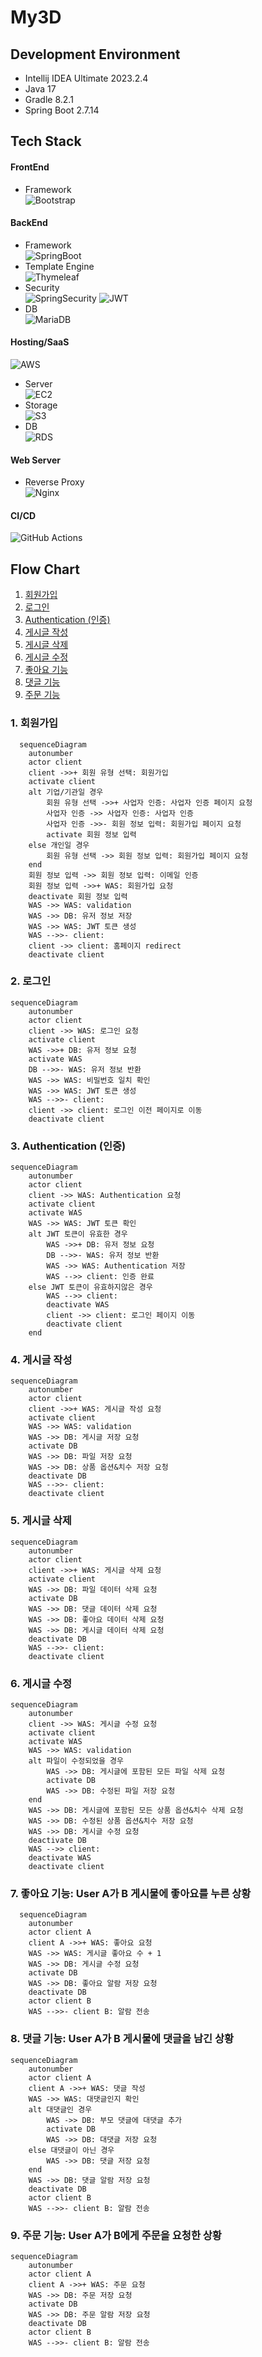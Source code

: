 # My3D

## Development Environment

- Intellij IDEA Ultimate 2023.2.4
- Java 17
- Gradle 8.2.1
- Spring Boot 2.7.14

## Tech Stack

#### FrontEnd  

- Framework  
![Bootstrap](https://img.shields.io/badge/bootstrap-%238511FA.svg?style=for-the-badge&logo=bootstrap&logoColor=white)

#### BackEnd

- Framework  
![SpringBoot](https://camo.githubusercontent.com/cd0c88ca6f43cc79094ccce27ef779ce3b5a5a4086a30420b68226185bdbe1e2/68747470733a2f2f696d672e736869656c64732e696f2f62616467652f737072696e67626f6f742d3644423333463f7374796c653d666f722d7468652d6261646765266c6f676f3d737072696e67626f6f74266c6f676f436f6c6f723d7768697465)
- Template Engine  
![Thymeleaf](https://img.shields.io/badge/Thymeleaf-%23005C0F.svg?style=for-the-badge&logo=Thymeleaf&logoColor=white)
- Security  
![SpringSecurity](https://img.shields.io/badge/SPRINGSECURITY-6DB33F?style=for-the-badge&logo=springsecurity&logoColor=white)
![JWT](https://img.shields.io/badge/JWT-black?style=for-the-badge&logo=JSON%20web%20tokens)
- DB  
![MariaDB](https://img.shields.io/badge/MariaDB-003545?style=for-the-badge&logo=mariadb&logoColor=white)

#### Hosting/SaaS  

![AWS](https://img.shields.io/badge/AWS-%23FF9900.svg?style=for-the-badge&logo=amazon-aws&logoColor=white)
- Server  
![EC2](https://img.shields.io/badge/Amazon%20EC2-FF9900?style=for-the-badge&logo=amazonec2&logoColor=white)
- Storage  
![S3](https://img.shields.io/badge/Amazon%20S3-569A31?style=for-the-badge&logo=amazons3&logoColor=white)
- DB  
![RDS](https://img.shields.io/badge/Amazon%20RDS-527FFF?style=for-the-badge&logo=amazonrds&logoColor=white)

#### Web Server

- Reverse Proxy  
![Nginx](https://img.shields.io/badge/nginx-%23009639.svg?style=for-the-badge&logo=nginx&logoColor=white)


#### CI/CD
![GitHub Actions](https://img.shields.io/badge/github%20actions-%232671E5.svg?style=for-the-badge&logo=githubactions&logoColor=white)

## Flow Chart

1. [회원가입](#1-회원가입)
2. [로그인](#2-로그인)
3. [Authentication (인증)](#3-authentication-인증)
4. [게시글 작성](#4-게시글-작성)
5. [게시글 삭제](#5-게시글-삭제)
6. [게시글 수정](#6-게시글-수정)
7. [좋아요 기능](#7-좋아요-기능-user-a가-b-게시물에-좋아요를-누른-상황) 
8. [댓글 기능](#8-댓글-기능-user-a가-b-게시물에-댓글을-남긴-상황)
9. [주문 기능](#9-주문-기능-user-a가-b에게-주문을-요청한-상황)

### 1. 회원가입

```mermaid
  sequenceDiagram
    autonumber
    actor client
    client ->>+ 회원 유형 선택: 회원가입
    activate client
    alt 기업/기관일 경우
        회원 유형 선택 ->>+ 사업자 인증: 사업자 인증 페이지 요청
        사업자 인증 ->> 사업자 인증: 사업자 인증
        사업자 인증 ->>- 회원 정보 입력: 회원가입 페이지 요청
        activate 회원 정보 입력
    else 개인일 경우
        회원 유형 선택 ->> 회원 정보 입력: 회원가입 페이지 요청
    end
    회원 정보 입력 ->> 회원 정보 입력: 이메일 인증
    회원 정보 입력 ->>+ WAS: 회원가입 요청
    deactivate 회원 정보 입력
    WAS ->> WAS: validation
    WAS ->> DB: 유저 정보 저장
    WAS ->> WAS: JWT 토큰 생성
    WAS -->>- client: 
    client ->> client: 홈페이지 redirect 
    deactivate client
```

### 2. 로그인

```mermaid
sequenceDiagram
    autonumber
    actor client
    client ->> WAS: 로그인 요청
    activate client
    WAS ->>+ DB: 유저 정보 요청
    activate WAS
    DB -->>- WAS: 유저 정보 반환
    WAS ->> WAS: 비밀번호 일치 확인
    WAS ->> WAS: JWT 토큰 생성
    WAS -->>- client: 
    client ->> client: 로그인 이전 페이지로 이동
    deactivate client
```

### 3. Authentication (인증)

```mermaid
sequenceDiagram
    autonumber
    actor client
    client ->> WAS: Authentication 요청
    activate client
    activate WAS
    WAS ->> WAS: JWT 토큰 확인
    alt JWT 토큰이 유효한 경우
        WAS ->>+ DB: 유저 정보 요청
        DB -->>- WAS: 유저 정보 반환
        WAS ->> WAS: Authentication 저장
        WAS -->> client: 인증 완료
    else JWT 토큰이 유효하지않은 경우
        WAS -->> client: 
        deactivate WAS
        client ->> client: 로그인 페이지 이동
        deactivate client
    end
```

### 4. 게시글 작성

```mermaid
sequenceDiagram
    autonumber
    actor client
    client ->>+ WAS: 게시글 작성 요청
    activate client
    WAS ->> WAS: validation
    WAS ->> DB: 게시글 저장 요청
    activate DB
    WAS ->> DB: 파일 저장 요청
    WAS ->> DB: 상품 옵션&치수 저장 요청
    deactivate DB
    WAS -->>- client: 
    deactivate client
```

### 5. 게시글 삭제

```mermaid
sequenceDiagram
    autonumber
    actor client
    client ->>+ WAS: 게시글 삭제 요청
    activate client
    WAS ->> DB: 파일 데이터 삭제 요청
    activate DB
    WAS ->> DB: 댓글 데이터 삭제 요청
    WAS ->> DB: 좋아요 데이터 삭제 요청
    WAS ->> DB: 게시글 데이터 삭제 요청
    deactivate DB
    WAS -->>- client: 
    deactivate client
```

### 6. 게시글 수정

```mermaid
sequenceDiagram
    autonumber
    client ->> WAS: 게시글 수정 요청
    activate client
    activate WAS
    WAS ->> WAS: validation
    alt 파일이 수정되었을 경우
        WAS ->> DB: 게시글에 포함된 모든 파일 삭제 요청
        activate DB
        WAS ->> DB: 수정된 파일 저장 요청
    end
    WAS ->> DB: 게시글에 포함된 모든 상품 옵션&치수 삭제 요청
    WAS ->> DB: 수정된 상품 옵션&치수 저장 요청
    WAS ->> DB: 게시글 수정 요청
    deactivate DB
    WAS -->> client: 
    deactivate WAS
    deactivate client
```

### 7. 좋아요 기능: User A가 B 게시물에 좋아요를 누른 상황

```mermaid
  sequenceDiagram
    autonumber
    actor client A
    client A ->>+ WAS: 좋아요 요청 
    WAS ->> WAS: 게시글 좋아요 수 + 1
    WAS ->> DB: 게시글 수정 요청
    activate DB
    WAS ->> DB: 좋아요 알람 저장 요청
    deactivate DB
    actor client B
    WAS -->>- client B: 알람 전송
```

### 8. 댓글 기능: User A가 B 게시물에 댓글을 남긴 상황

```mermaid
sequenceDiagram
    autonumber
    actor client A
    client A ->>+ WAS: 댓글 작성
    WAS ->> WAS: 대댓글인지 확인
    alt 대댓글인 경우
        WAS ->> DB: 부모 댓글에 대댓글 추가
        activate DB
        WAS ->> DB: 대댓글 저장 요청
    else 대댓글이 아닌 경우
        WAS ->> DB: 댓글 저장 요청
    end
    WAS ->> DB: 댓글 알람 저장 요청
    deactivate DB
    actor client B
    WAS -->>- client B: 알람 전송
```

### 9. 주문 기능: User A가 B에게 주문을 요청한 상황

```mermaid
sequenceDiagram
    autonumber
    actor client A
    client A ->>+ WAS: 주문 요청
    WAS ->> DB: 주문 저장 요청
    activate DB
    WAS ->> DB: 주문 알람 저장 요청
    deactivate DB
    actor client B
    WAS -->>- client B: 알람 전송
```
